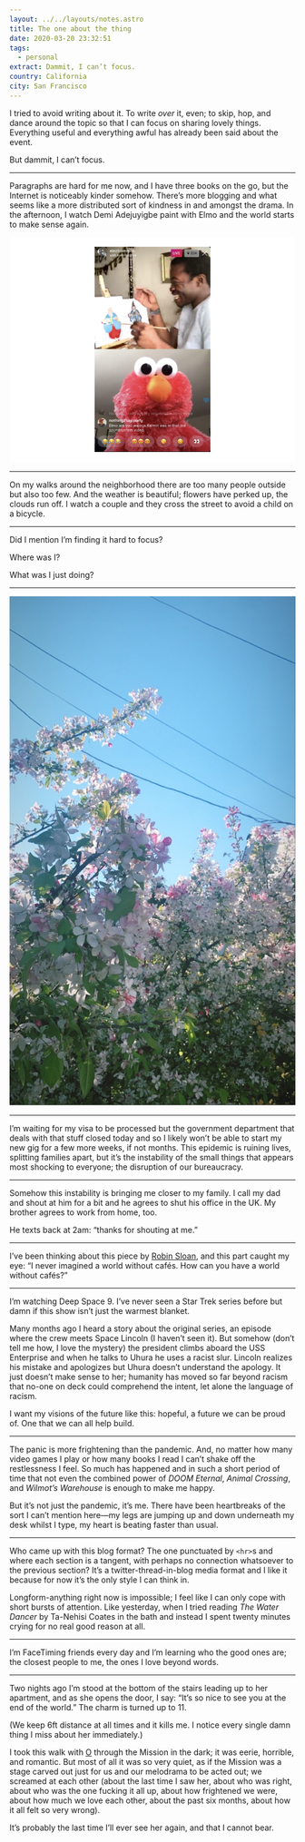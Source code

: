 ```yaml
---
layout: ../../layouts/notes.astro
title: The one about the thing
date: 2020-03-20 23:32:51
tags:
  - personal
extract: Dammit, I can’t focus.
country: California
city: San Francisco
---
```


I tried to avoid writing about it. To write _over_ it, even; to skip, hop, and dance around the topic so that I can focus on sharing lovely things. Everything useful and everything awful has already been said about the event.

But dammit, I can’t focus.

---

Paragraphs are hard for me now, and I have three books on the go, but the Internet is noticeably kinder somehow. There’s more blogging and what seems like a more distributed sort of kindness in and amongst the drama. In the afternoon, I watch Demi Adejuyigbe paint with Elmo and the world starts to make sense again.

![Demi Adejuyigbe and Elmo](/images/elmo.jpg)

---

On my walks around the neighborhood there are too many people outside but also too few. And the weather is beautiful; flowers have perked up, the clouds run off. I watch a couple and they cross the street to avoid a child on a bicycle.

---

Did I mention I’m finding it hard to focus?

Where was I?

What was I just doing?

---

![Flowers](/images/flowers.jpg)

---

I’m waiting for my visa to be processed but the government department that deals with that stuff closed today and so I likely won’t be able to start my new gig for a few more weeks, if not months. This epidemic is ruining lives, splitting families apart, but it’s the instability of the small things that appears most shocking to everyone; the disruption of our bureaucracy.

---

Somehow this instability is bringing me closer to my family. I call my dad and shout at him for a bit and he agrees to shut his office in the UK. My brother agrees to work from home, too.

He texts back at 2am: “thanks for shouting at me.”

---

I’ve been thinking about this piece by [Robin Sloan](https://www.robinsloan.com/notes/notes-from-a-week/), and this part caught my eye: “I never imagined a world without cafés. How can you have a world without cafés?”

---

I’m watching Deep Space 9. I’ve never seen a Star Trek series before but damn if this show isn’t just the warmest blanket.

Many months ago I heard a story about the original series, an episode where the crew meets Space Lincoln (I haven’t seen it). But somehow (don’t tell me how, I love the mystery) the president climbs aboard the USS Enterprise and when he talks to Uhura he uses a racist slur. Lincoln realizes his mistake and apologizes but Uhura doesn’t understand the apology. It just doesn’t make sense to her; humanity has moved so far beyond racism that no-one on deck could comprehend the intent, let alone the language of racism.

I want my visions of the future like this: hopeful, a future we can be proud of. One that we can all help build.

---

The panic is more frightening than the pandemic. And, no matter how many video games I play or how many books I read I can’t shake off the restlessness I feel. So much has happened and in such a short period of time that not even the combined power of _DOOM Eternal_, _Animal Crossing_, and _Wilmot’s Warehouse_ is enough to make me happy.

But it’s not just the pandemic, it’s me. There have been heartbreaks of the sort I can’t mention here—my legs are jumping up and down underneath my desk whilst I type, my heart is beating faster than usual.

---

Who came up with this blog format? The one punctuated by `<hr>`s and where each section is a tangent, with perhaps no connection whatsoever to the previous section? It’s a twitter-thread-in-blog media format and I like it because for now it’s the only style I can think in.

Longform-anything right now is impossible; I feel like I can only cope with short bursts of attention. Like yesterday, when I tried reading _The Water Dancer_ by Ta-Nehisi Coates in the bath and instead I spent twenty minutes crying for no real good reason at all.

---

I’m FaceTiming friends every day and I’m learning who the good ones are; the closest people to me, the ones I love beyond words.

---

Two nights ago I’m stood at the bottom of the stairs leading up to her apartment, and as she opens the door, I say: “It’s so nice to see you at the end of the world.” The charm is turned up to 11.

(We keep 6ft distance at all times and it kills me. I notice every single damn thing I miss about her immediately.)

I took this walk with [O](https://www.robinrendle.com/notes/a-thousand-ships) through the Mission in the dark; it was eerie, horrible, and romantic. But most of all it was so very quiet, as if the Mission was a stage carved out just for us and our melodrama to be acted out; we screamed at each other (about the last time I saw her, about who was right, about who was the one fucking it all up, about how frightened we were, about how much we love each other, about the past six months, about how it all felt so very wrong).

It’s probably the last time I’ll ever see her again, and that I cannot bear.
